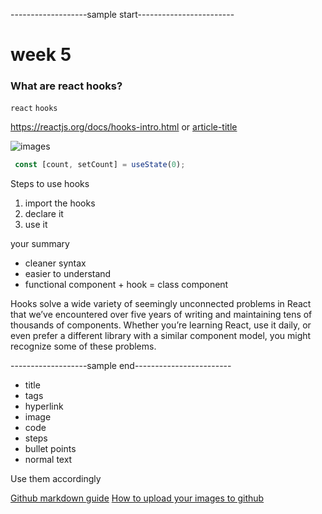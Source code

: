 -------------------sample start------------------------
# week 5

### What are react hooks?
`react` `hooks`

https://reactjs.org/docs/hooks-intro.html
or
[article-title](https://reactjs.org/docs/hooks-intro.html)

![images](https://user-images.githubusercontent.com/1281209/79628838-48c23580-8177-11ea-89bf-803e17d1324c.png)

```javascript
 const [count, setCount] = useState(0);
```

Steps to use hooks
1. import the hooks
2. declare it
3. use it

your summary
- cleaner syntax
- easier to understand
- functional component + hook = class component

Hooks solve a wide variety of seemingly unconnected problems in React that we’ve encountered over five years of writing and maintaining tens of thousands of components. Whether you’re learning React, use it daily, or even prefer a different library with a similar component model, you might recognize some of these problems.


-------------------sample end------------------------

- title
- tags
- hyperlink 
- image
- code
- steps
- bullet points
- normal text

Use them accordingly


[Github markdown guide](https://guides.github.com/features/mastering-markdown/)
[How to upload your images to github](http://solutionoptimist.com/awesome-github-tricks/)
